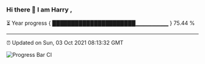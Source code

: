 ### Hi there 👋 I am Harry , 

⏳ Year progress { ██████████████████████▁▁▁▁▁▁▁▁ } 75.44 %

---

⏰ Updated on Sun, 03 Oct 2021 08:13:32 GMT

![Progress Bar CI](https://github.com/duykhang68/duykhang68/workflows/Progress%20Bar%20CI/badge.svg)
